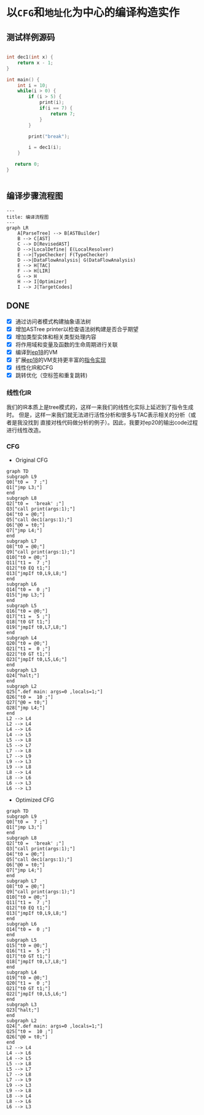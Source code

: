 # 以`CFG`和`地址化`为中心的编译构造实作

## 测试样例源码

``` CPP

int dec1(int x) {
    return x - 1;
}

int main() {
    int i = 10;
    while(i > 0) {
        if (i > 5) {
            print(i);
            if(i == 7) {
                return 7;
            }
        }

        print("break");

        i = dec1(i);
    }

   return 0;
}



```

## 编译步骤流程图

```mermaid
---
title: 编译流程图
---
graph LR
    A[ParseTree] --> B[ASTBuilder]
    B --> C[AST]
    C --> D[RevisedAST]
    D -->|LocalDefine| E(LocalResolver)
    E -->|TypeChecker| F(TypeChecker)
    D -->|DataFlowAnalysis| G(DataFlowAnalysis)
    E --> H[TAC]
    F --> H[LIR]
    G --> H
    H --> I[Optimizer]
    I --> J[TargetCodes]
```

## DONE
- [x] 通过访问者模式构建抽象语法树
- [x] 增加ASTree printer以检查语法树构建是否合乎期望
- [x] 增加类型实体和相关类型处理内容
- [x] 将作用域和变量及函数的生命周期进行关联
- [x] 编译到[ep18](..%2Fep18)的VM
- [x] 扩展[ep18](..%2Fep18)的VM支持更丰富的[指令实现](../ep18/VM_Design.md)
- [x] 线性化IR和CFG
- [x] 跳转优化（空标签和重复跳转)

### 线性化IR
我们的IR本质上是tree模式的，这样一来我们的线性化实际上延迟到了指令生成时。
但是，这样一来我们就无法进行活性分析和很多与TAC表示相关的分析（或者是我没找到
直接对栈代码做分析的例子）。因此，我要对ep20的输出code过程进行线性改造。

### CFG

- Original CFG
```mermaid
graph TD
subgraph L9
Q0["t0 =  7 ;"]
Q1["jmp L3;"]
end
subgraph L8
Q2["t0 =  'break' ;"]
Q3["call print(args:1);"]
Q4["t0 = @0;"]
Q5["call dec1(args:1);"]
Q6["@0 = t0;"]
Q7["jmp L4;"]
end
subgraph L7
Q8["t0 = @0;"]
Q9["call print(args:1);"]
Q10["t0 = @0;"]
Q11["t1 =  7 ;"]
Q12["t0 EQ t1;"]
Q13["jmpIf t0,L9,L8;"]
end
subgraph L6
Q14["t0 =  0 ;"]
Q15["jmp L3;"]
end
subgraph L5
Q16["t0 = @0;"]
Q17["t1 =  5 ;"]
Q18["t0 GT t1;"]
Q19["jmpIf t0,L7,L8;"]
end
subgraph L4
Q20["t0 = @0;"]
Q21["t1 =  0 ;"]
Q22["t0 GT t1;"]
Q23["jmpIf t0,L5,L6;"]
end
subgraph L3
Q24["halt;"]
end
subgraph L2
Q25[".def main: args=0 ,locals=1;"]
Q26["t0 =  10 ;"]
Q27["@0 = t0;"]
Q28["jmp L4;"]
end
L2 --> L4
L2 --> L4
L4 --> L6
L4 --> L5
L5 --> L8
L5 --> L7
L7 --> L8
L7 --> L9
L9 --> L3
L9 --> L8
L8 --> L4
L8 --> L6
L6 --> L3
L6 --> L3
```

- Optimized CFG
```mermaid
graph TD
subgraph L9
Q0["t0 =  7 ;"]
Q1["jmp L3;"]
end
subgraph L8
Q2["t0 =  'break' ;"]
Q3["call print(args:1);"]
Q4["t0 = @0;"]
Q5["call dec1(args:1);"]
Q6["@0 = t0;"]
Q7["jmp L4;"]
end
subgraph L7
Q8["t0 = @0;"]
Q9["call print(args:1);"]
Q10["t0 = @0;"]
Q11["t1 =  7 ;"]
Q12["t0 EQ t1;"]
Q13["jmpIf t0,L9,L8;"]
end
subgraph L6
Q14["t0 =  0 ;"]
end
subgraph L5
Q15["t0 = @0;"]
Q16["t1 =  5 ;"]
Q17["t0 GT t1;"]
Q18["jmpIf t0,L7,L8;"]
end
subgraph L4
Q19["t0 = @0;"]
Q20["t1 =  0 ;"]
Q21["t0 GT t1;"]
Q22["jmpIf t0,L5,L6;"]
end
subgraph L3
Q23["halt;"]
end
subgraph L2
Q24[".def main: args=0 ,locals=1;"]
Q25["t0 =  10 ;"]
Q26["@0 = t0;"]
end
L2 --> L4
L4 --> L6
L4 --> L5
L5 --> L8
L5 --> L7
L7 --> L8
L7 --> L9
L9 --> L3
L9 --> L8
L8 --> L4
L8 --> L6
L6 --> L3
```
